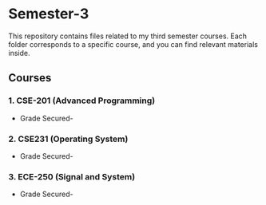 # Semester-3

This repository contains files related to my third semester courses. Each folder corresponds to a specific course, and you can find relevant materials inside.

## Courses

### 1. CSE-201 (Advanced Programming)

- Grade Secured-

### 2. CSE231 (Operating System)

- Grade Secured-

### 3. ECE-250 (Signal and System)

- Grade Secured-
